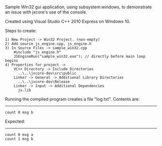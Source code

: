 Sample Win32 gui application, using subsystem:windows, to demonstrate an issue with jxcore's use of the console.

Created using Visual Studio C++ 2010 Express on Windows 10.

Steps to create:

```
1) New Project -> Win32 Project. (non-empty)
2) Add source js_engine.cpp, js_engine.h
3) In Source Files -> sample_win32.cpp
    #include "js_engine.h"
    JSEngineRun("sample_win32.exe"); // directly before main loop begins
4) Properties for project ->
    VC++ Directory -> Include Directories
      ..\..\jxcore-dev\src\public
    Linker -> General -> Additional Library Directories
      ..\..\jxcore-dev\Release
    Linker -> Input -> Additional Dependencies
      jx.lib
```

Running the compiled program creates a file "log.txt". Contents are:

-------------
```
count 0 msg b
```

Expected:

--------------
```
count 0 msg a
count 1 msg b
```
